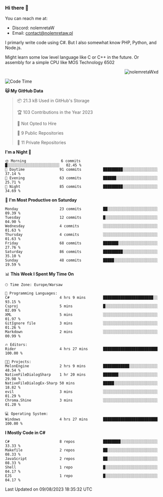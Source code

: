 ### Hi there 👋

You can reach me at:
 - Discord: nolemretaW
 - Email: contact@nolemretaw.pl
 
I primarly write code using C#. But I also somewhat know PHP, Python, and Node.js.

Might learn some low level language like C or C++ in the future. Or assembly for a simple CPU like MOS Technology 6502
 
<p align="right"><img src="https://komarev.com/ghpvc/?username=nolemretaWxd&amp;label=Profile%20views&amp;color=0e75b6&amp;style=flat" alt="nolemretaWxd" /></p>

<!--START_SECTION:waka-->
![Code Time](http://img.shields.io/badge/Code%20Time-54%20hrs%2020%20mins-blue)

**🐱 My GitHub Data** 

> 📦 21.3 kB Used in GitHub's Storage 
 > 
> 🏆 103 Contributions in the Year 2023
 > 
> 🚫 Not Opted to Hire
 > 
> 📜 9 Public Repositories 
 > 
> 🔑 11 Private Repositories 
 > 
**I'm a Night 🦉** 

```text
🌞 Morning                6 commits           █░░░░░░░░░░░░░░░░░░░░░░░░   02.45 % 
🌆 Daytime                91 commits          █████████░░░░░░░░░░░░░░░░   37.14 % 
🌃 Evening                63 commits          ██████░░░░░░░░░░░░░░░░░░░   25.71 % 
🌙 Night                  85 commits          █████████░░░░░░░░░░░░░░░░   34.69 % 
```
📅 **I'm Most Productive on Saturday** 

```text
Monday                   23 commits          ██░░░░░░░░░░░░░░░░░░░░░░░   09.39 % 
Tuesday                  12 commits          █░░░░░░░░░░░░░░░░░░░░░░░░   04.90 % 
Wednesday                4 commits           ░░░░░░░░░░░░░░░░░░░░░░░░░   01.63 % 
Thursday                 4 commits           ░░░░░░░░░░░░░░░░░░░░░░░░░   01.63 % 
Friday                   68 commits          ███████░░░░░░░░░░░░░░░░░░   27.76 % 
Saturday                 86 commits          █████████░░░░░░░░░░░░░░░░   35.10 % 
Sunday                   48 commits          █████░░░░░░░░░░░░░░░░░░░░   19.59 % 
```


📊 **This Week I Spent My Time On** 

```text
🕑︎ Time Zone: Europe/Warsaw

💬 Programming Languages: 
C#                       4 hrs 9 mins        ███████████████████████░░   93.15 % 
Csproj                   5 mins              █░░░░░░░░░░░░░░░░░░░░░░░░   02.09 % 
XML                      5 mins              ░░░░░░░░░░░░░░░░░░░░░░░░░   01.97 % 
GitIgnore file           3 mins              ░░░░░░░░░░░░░░░░░░░░░░░░░   01.26 % 
Markdown                 2 mins              ░░░░░░░░░░░░░░░░░░░░░░░░░   00.99 % 

🔥 Editors: 
Rider                    4 hrs 27 mins       █████████████████████████   100.00 % 

🐱‍💻 Projects: 
MelonEngine              2 hrs 9 mins        ████████████░░░░░░░░░░░░░   48.54 % 
NativeFileDialogSharp    1 hr 20 mins        ███████░░░░░░░░░░░░░░░░░░   29.98 % 
NativeFileDialogEx-Sharp 50 mins             █████░░░░░░░░░░░░░░░░░░░░   18.82 % 
evil                     3 mins              ░░░░░░░░░░░░░░░░░░░░░░░░░   01.29 % 
Chroma.Shine             3 mins              ░░░░░░░░░░░░░░░░░░░░░░░░░   01.20 % 

💻 Operating System: 
Windows                  4 hrs 27 mins       █████████████████████████   100.00 % 
```

**I Mostly Code in C#** 

```text
C#                       8 repos             ████████░░░░░░░░░░░░░░░░░   33.33 % 
Makefile                 2 repos             ██░░░░░░░░░░░░░░░░░░░░░░░   08.33 % 
JavaScript               2 repos             ██░░░░░░░░░░░░░░░░░░░░░░░   08.33 % 
Shell                    1 repo              █░░░░░░░░░░░░░░░░░░░░░░░░   04.17 % 
EJS                      1 repo              █░░░░░░░░░░░░░░░░░░░░░░░░   04.17 % 
```




 Last Updated on 09/08/2023 18:35:32 UTC
<!--END_SECTION:waka-->
